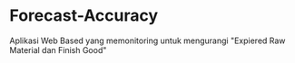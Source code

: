 ﻿# Forecast-Accuracy


Aplikasi Web Based yang memonitoring untuk mengurangi "Expiered Raw Material dan Finish Good"
